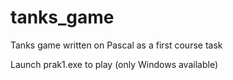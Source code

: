 # tanks_game
Tanks game written on Pascal as a first course task

Launch prak1.exe to play (only Windows available)
